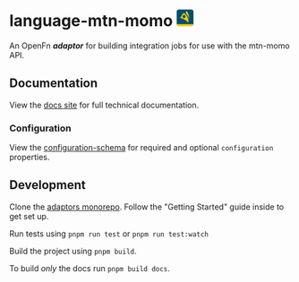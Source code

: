 # language-mtn-momo <img src='./assets/square.png' width="30" height="30"/>

An OpenFn **_adaptor_** for building integration jobs for use with the
mtn-momo API.

## Documentation

View the
[docs site](https://docs.openfn.org/adaptors/packages/mtn-momo-docs) for
full technical documentation.

### Configuration

View the
[configuration-schema](https://docs.openfn.org/adaptors/packages/mtn-momo-configuration-schema/)
for required and optional `configuration` properties.

## Development

Clone the [adaptors monorepo](https://github.com/OpenFn/adaptors). Follow the
"Getting Started" guide inside to get set up.

Run tests using `pnpm run test` or `pnpm run test:watch`

Build the project using `pnpm build`.

To build _only_ the docs run `pnpm build docs`.
